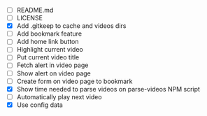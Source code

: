 - [ ] README.md
- [ ] LICENSE
- [x] Add .gitkeep to cache and videos dirs
- [ ] Add bookmark feature
- [ ] Add home link button
- [ ] Highlight current video
- [ ] Put current video title
- [ ] Fetch alert in video page
- [ ] Show alert on video page
- [ ] Create form on video page to bookmark
- [x] Show time needed to parse videos on parse-videos NPM script
- [ ] Automatically play next video
- [x] Use config data
